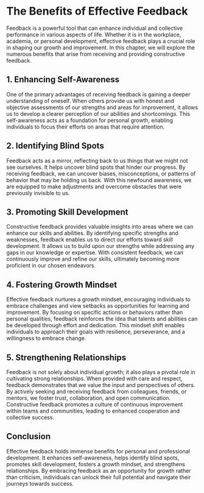 The Benefits of Effective Feedback
===========================================

Feedback is a powerful tool that can enhance individual and collective performance in various aspects of life. Whether it is in the workplace, academia, or personal development, effective feedback plays a crucial role in shaping our growth and improvement. In this chapter, we will explore the numerous benefits that arise from receiving and providing constructive feedback.

1\. Enhancing Self-Awareness
---------------------------

One of the primary advantages of receiving feedback is gaining a deeper understanding of oneself. When others provide us with honest and objective assessments of our strengths and areas for improvement, it allows us to develop a clearer perception of our abilities and shortcomings. This self-awareness acts as a foundation for personal growth, enabling individuals to focus their efforts on areas that require attention.

2\. Identifying Blind Spots
--------------------------

Feedback acts as a mirror, reflecting back to us things that we might not see ourselves. It helps uncover blind spots that hinder our progress. By receiving feedback, we can uncover biases, misconceptions, or patterns of behavior that may be holding us back. With this newfound awareness, we are equipped to make adjustments and overcome obstacles that were previously invisible to us.

3\. Promoting Skill Development
------------------------------

Constructive feedback provides valuable insights into areas where we can enhance our skills and abilities. By identifying specific strengths and weaknesses, feedback enables us to direct our efforts toward skill development. It allows us to build upon our strengths while addressing any gaps in our knowledge or expertise. With consistent feedback, we can continuously improve and refine our skills, ultimately becoming more proficient in our chosen endeavors.

4\. Fostering Growth Mindset
---------------------------

Effective feedback nurtures a growth mindset, encouraging individuals to embrace challenges and view setbacks as opportunities for learning and improvement. By focusing on specific actions or behaviors rather than personal qualities, feedback reinforces the idea that talents and abilities can be developed through effort and dedication. This mindset shift enables individuals to approach their goals with resilience, perseverance, and a willingness to embrace change.

5\. Strengthening Relationships
------------------------------

Feedback is not solely about individual growth; it also plays a pivotal role in cultivating strong relationships. When provided with care and respect, feedback demonstrates that we value the input and perspectives of others. By actively seeking and receiving feedback from colleagues, friends, or mentors, we foster trust, collaboration, and open communication. Constructive feedback promotes a culture of continuous improvement within teams and communities, leading to enhanced cooperation and collective success.

Conclusion
----------

Effective feedback holds immense benefits for personal and professional development. It enhances self-awareness, helps identify blind spots, promotes skill development, fosters a growth mindset, and strengthens relationships. By embracing feedback as an opportunity for growth rather than criticism, individuals can unlock their full potential and navigate their journeys towards success.
